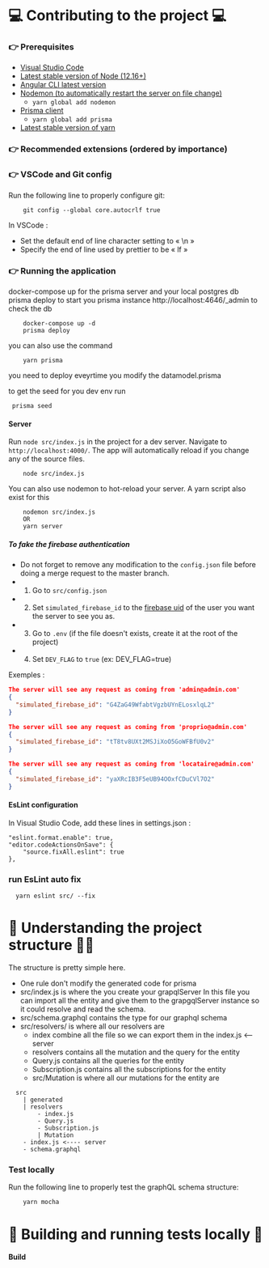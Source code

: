 # 💻 Contributing to the project 💻
### 👉 Prerequisites 
- [Visual Studio Code](https://code.visualstudio.com/)
- [Latest stable version of Node (12.16+)](https://nodejs.org/en/)
- [Angular CLI latest version](https://angular.io/guide/setup-local)
- [Nodemon (to automatically restart the server on file change)](https://www.npmjs.com/package/nodemon)
  - `yarn global add nodemon`
- [Prisma client](https://www.npmjs.com/package/prisma)
  - `yarn global add prisma`
- [Latest stable version of yarn](https://legacy.yarnpkg.com/en/)

### 👉 Recommended extensions (ordered by importance)

### 👉 VSCode and Git config
Run the following line to properly configure git:
```shell
    git config --global core.autocrlf true
```

In VSCode :
- Set the default end of line character setting to « \n »
- Specify the end of line used by prettier to be « lf »

### 👉 Running the application

docker-compose up for the prisma server and your local postgres db
prisma deploy to start you prisma instance http://localhost:4646/_admin to check the db 

```shell
    docker-compose up -d 
    prisma deploy 
```
you can also use the command
```shell
    yarn prisma
```
you need to deploy eveyrtime you modify the datamodel.prisma

to get the seed for you dev env run
```
 prisma seed
```

#### Server 

Run `node src/index.js`  in the project for a dev server. Navigate to `http://localhost:4000/`. The app will automatically reload if you change any of the source files.

```shell
    node src/index.js
```
You can also use nodemon to hot-reload your server. A yarn script also exist for this
```shell
    nodemon src/index.js
    OR
    yarn server
```

##### To fake the firebase authentication
- Do not forget to remove any modification to the `config.json` file before doing a merge request to the master branch.
- 1. Go to `src/config.json`
- 2. Set `simulated_firebase_id` to the [firebase uid](https://console.firebase.google.com/u/0/project/roommate-93dcd/authentication/users) of the user you want the server to see you as.
- 3. Go to `.env` (if the file doesn't exists, create it at the root of the project)
- 4. Set `DEV_FLAG` to `true` (ex: DEV_FLAG=true)

Exemples :
```json
The server will see any request as coming from 'admin@admin.com'
{
  "simulated_firebase_id": "G4ZaG49WfabtVgzbUYnELosxlqL2"
}
```
```json
The server will see any request as coming from 'proprio@admin.com'
{
  "simulated_firebase_id": "tT8tv8UXt2MSJiXoO5GoWFBfU0v2"
}
```
```json
The server will see any request as coming from 'locataire@admin.com'
{
  "simulated_firebase_id": "yaXRcIB3F5eUB94OOxfCDuCVl7O2"
}
```

#### EsLint configuration

In Visual Studio Code, add these lines in settings.json :

    "eslint.format.enable": true,
    "editor.codeActionsOnSave": {
        "source.fixAll.eslint": true
    },

### run EsLint auto fix

```shell
  yarn eslint src/ --fix
```

# 📖 Understanding the project structure 🤔💡
The structure is pretty simple here. 
- One rule don't modify the generated code for prisma 
- src/index.js is where the you create your grapqlServer
  In this file you can import all the entity and give them to the grapgqlServer instance 
  so it could resolve and read the schema.
- src/schema.graphql contains the type for our graphql schema
- src/resolvers/ is where all our resolvers are
  - index combine all the file so we can export them in the index.js <-- server
  - resolvers contains all the mutation and the query for the entity
  - Query.js contains all the queries for the entity
  - Subscription.js contains all the subscriptions for the entity
  - src/Mutation is where all our mutations for the entity are
  
```shell
  src
    | generated
    | resolvers
        - index.js
        - Query.js
        - Subscription.js
        | Mutation
    - index.js <---- server
    - schema.graphql
```

### Test locally
Run the following line to properly test the graphQL schema structure:
```shell
    yarn mocha
```

# 🧪 Building and running tests locally 🧪
#### Build
